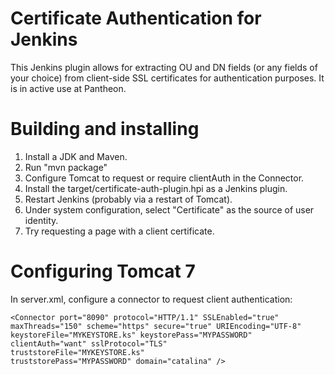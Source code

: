 # Certificate Authentication for Jenkins

This Jenkins plugin allows for extracting OU and DN fields (or any fields
of your choice) from client-side SSL certificates for authentication purposes.
It is in active use at Pantheon.

Building and installing
=======================

1. Install a JDK and Maven.
2. Run "mvn package"
3. Configure Tomcat to request or require clientAuth in the Connector.
4. Install the target/certificate-auth-plugin.hpi as a Jenkins plugin.
5. Restart Jenkins (probably via a restart of Tomcat).
6. Under system configuration, select "Certificate" as the source of user identity.
7. Try requesting a page with a client certificate.

Configuring Tomcat 7
====================

In server.xml, configure a connector to request client authentication:

    <Connector port="8090" protocol="HTTP/1.1" SSLEnabled="true"
    maxThreads="150" scheme="https" secure="true" URIEncoding="UTF-8"
    keystoreFile="MYKEYSTORE.ks" keystorePass="MYPASSWORD"
    clientAuth="want" sslProtocol="TLS"
    truststoreFile="MYKEYSTORE.ks"
    truststorePass="MYPASSWORD" domain="catalina" />

